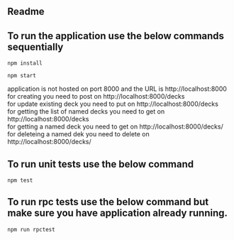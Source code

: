 ## Readme 
## To run the application use the below commands sequentially
```
npm install

npm start
```
application is not hosted on port 8000 and the URL is http://localhost:8000 <br />
for creating you need to post on http://localhost:8000/decks <br />
for update existing deck you need to put on http://localhost:8000/decks <br />
for getting the list of named decks you need to get on  http://localhost:8000/decks <br />
for getting a named deck you need to get on  http://localhost:8000/decks/<name> <br />
for deleteing a named dek you need to delete on  http://localhost:8000/decks/<name> <br />
## To run unit tests use the below command
```
npm test
```
## To run rpc tests use the below command but make sure you have application already running.
```
npm run rpctest
```
